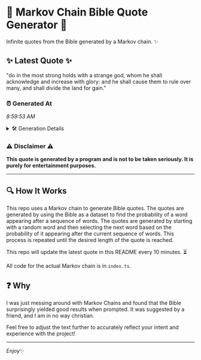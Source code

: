 # 📖 Markov Chain Bible Quote Generator 📖

Infinite quotes from the Bible generated by a Markov chain. ✨

## ✨ Latest Quote ✨
"do in the most strong holds with a strange god, whom he shall acknowledge and increase with glory: and he shall cause them to rule over many, and shall divide the land for gain."

### ⏰ Generated At
*8:59:53 AM*

<details>
    <summary>🛠️ Generation Details</summary>
    <p>
        <strong>🌱 Seed:</strong> do<br>
        <strong>🔄 Iterations:</strong> 33<br>
        <strong>📜 Context History:</strong><br>[ do ]: in<br>[ do, in ]: the<br>[ do, in, the ]: most<br>[ do, in, the, most ]: strong<br>[ do, in, the, most, strong ]: holds<br>[ do, in, the, most, strong, holds ]: with<br>[ in, the, most, strong, holds, with ]: a<br>[ the, most, strong, holds, with, a ]: strange<br>[ most, strong, holds, with, a, strange ]: god,<br>[ strong, holds, with, a, strange, god, ]: whom<br>[ holds, with, a, strange, god,, whom ]: he<br>[ with, a, strange, god,, whom, he ]: shall<br>[ a, strange, god,, whom, he, shall ]: acknowledge<br>[ strange, god,, whom, he, shall, acknowledge ]: and<br>[ god,, whom, he, shall, acknowledge, and ]: increase<br>[ whom, he, shall, acknowledge, and, increase ]: with<br>[ he, shall, acknowledge, and, increase, with ]: glory:<br>[ shall, acknowledge, and, increase, with, glory: ]: and<br>[ acknowledge, and, increase, with, glory:, and ]: he<br>[ and, increase, with, glory:, and, he ]: shall<br>[ increase, with, glory:, and, he, shall ]: cause<br>[ with, glory:, and, he, shall, cause ]: them<br>[ glory:, and, he, shall, cause, them ]: to<br>[ and, he, shall, cause, them, to ]: rule<br>[ he, shall, cause, them, to, rule ]: over<br>[ shall, cause, them, to, rule, over ]: many,<br>[ cause, them, to, rule, over, many, ]: and<br>[ them, to, rule, over, many,, and ]: shall<br>[ to, rule, over, many,, and, shall ]: divide<br>[ rule, over, many,, and, shall, divide ]: the<br>[ over, many,, and, shall, divide, the ]: land<br>[ many,, and, shall, divide, the, land ]: for<br>[ and, shall, divide, the, land, for ]: gain.<br>
    </p>
</details>

### ⚠️ Disclaimer ⚠️
**This quote is generated by a program and is not to be taken seriously. It is purely for entertainment purposes.**

---

## 🔍 How It Works

This repo uses a Markov chain to generate Bible quotes. The quotes are generated by using the Bible as a dataset to find the probability of a word appearing after a sequence of words. The quotes are generated by starting with a random word and then selecting the next word based on the probability of it appearing after the current sequence of words. This process is repeated until the desired length of the quote is reached.

This repo will update the latest quote in this README every 10 minutes. ⏳

All code for the actual Markov chain is in `index.ts`.

## ❓ Why

I was just messing around with Markov Chains and found that the Bible surprisingly yielded good results when prompted. 
It was suggested by a friend, and I am in no way christian.

Feel free to adjust the text further to accurately reflect your intent and experience with the project!

---

*Enjoy*✨
